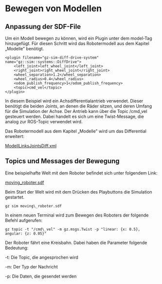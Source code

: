 ﻿# Bewegen von Modellen

## Anpassung der SDF-File

Um ein Modell bewegen zu können, wird ein Plugin unter dem model-Tag hinzugefügt. Für diesen Schritt wird das Robotermodell aus dem Kapitel „Modelle" benötigt.
```
<plugin filename="gz-sim-diff-drive-system" name="gz::sim::systems::DiffDrive">
    <left_joint>left_wheel_joint</left_joint>
    <right_joint>right_wheel_joint</right_joint>
    <wheel_separation>1.2</wheel_separation>
    <wheel_radius>0.4</wheel_radius>
    <odom_publish_frequency>1</odom_publish_frequency>
    <topic>cmd_vel</topic>
</plugin>

```

In diesem Beispiel wird ein Achsdifferentialantrieb verwendet. Dieser benötigt die beiden Joints, an denen die Räder sitzen, und deren Umfang für die Simulation der Achse. Der Antrieb kann über die Topic /cmd\_vel gesteuert werden. Dabei handelt es sich um eine Twist-Message, die analog zur ROS-Topic verwendet wird.

Das Robotermodell aus dem Kapitel „Modelle" wird um das Differential erweitert:

[ModellLinksJointsDiff.xml](../snippets/ModellLinksJointsDiff.xml)

## Topics und Messages der Bewegung

Eine beispielhafte Welt mit dem Roboter befindet sich unter folgendem Link:

[moving\_roboter.sdf](../demo_worlds/moving_roboter.sdf)

Beim Start der Welt wird mit dem Drücken des Playbuttons die Simulation gestartet.
```
gz sim moving\_roboter.sdf
```

In einem neuen Terminal wird zum Bewegen des Roboters der folgende Befehl aufgerufen:
```
gz topic -t "/cmd\_vel" -m gz.msgs.Twist -p "linear: {x: 0.5}, angular: {z: 0.05}"
```

Der Roboter fährt eine Kreisbahn. Dabei haben die Parameter folgende Bedeutung:

-t: Die Topic, die angesprochen wird

-m: Der Typ der Nachricht

-p: Die Daten, die gesendet werden
